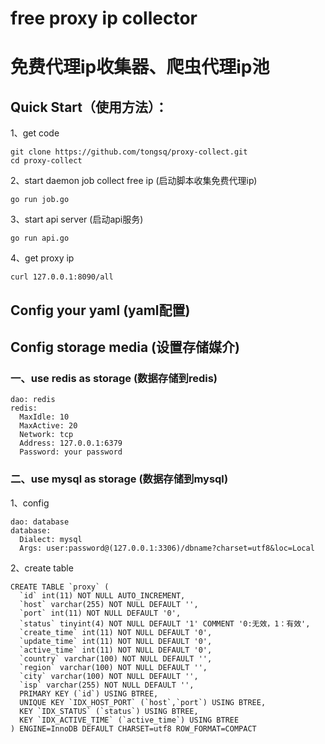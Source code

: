 # free proxy ip collector

# 免费代理ip收集器、爬虫代理ip池

## Quick Start（使用方法）：

1、get code

    git clone https://github.com/tongsq/proxy-collect.git
    cd proxy-collect
2、start daemon job collect free ip (启动脚本收集免费代理ip)

    go run job.go
3、start api server (启动api服务)

    go run api.go
4、get proxy ip

    curl 127.0.0.1:8090/all

## Config your yaml (yaml配置)
## Config storage media (设置存储媒介)
### 一、use redis as storage (数据存储到redis)
    
    dao: redis
    redis:
      MaxIdle: 10
      MaxActive: 20
      Network: tcp
      Address: 127.0.0.1:6379
      Password: your password
      
### 二、use mysql as storage (数据存储到mysql)

1、config

    dao: database
    database:
      Dialect: mysql
      Args: user:password@(127.0.0.1:3306)/dbname?charset=utf8&loc=Local
    
2、create table

    CREATE TABLE `proxy` (
      `id` int(11) NOT NULL AUTO_INCREMENT,
      `host` varchar(255) NOT NULL DEFAULT '',
      `port` int(11) NOT NULL DEFAULT '0',
      `status` tinyint(4) NOT NULL DEFAULT '1' COMMENT '0:无效，1：有效',
      `create_time` int(11) NOT NULL DEFAULT '0',
      `update_time` int(11) NOT NULL DEFAULT '0',
      `active_time` int(11) NOT NULL DEFAULT '0',
      `country` varchar(100) NOT NULL DEFAULT '',
      `region` varchar(100) NOT NULL DEFAULT '',
      `city` varchar(100) NOT NULL DEFAULT '',
      `isp` varchar(255) NOT NULL DEFAULT '',
      PRIMARY KEY (`id`) USING BTREE,
      UNIQUE KEY `IDX_HOST_PORT` (`host`,`port`) USING BTREE,
      KEY `IDX_STATUS` (`status`) USING BTREE,
      KEY `IDX_ACTIVE_TIME` (`active_time`) USING BTREE
    ) ENGINE=InnoDB DEFAULT CHARSET=utf8 ROW_FORMAT=COMPACT
